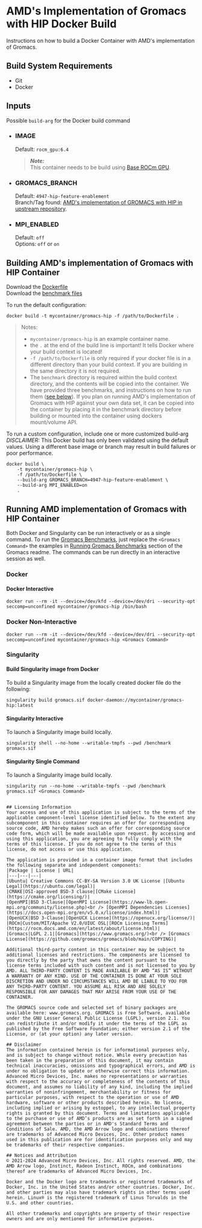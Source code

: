 # AMD's Implementation of Gromacs with HIP Docker Build
Instructions on how to build a Docker Container with AMD's implementation of Gromacs.


## Build System Requirements
- Git
- Docker

## Inputs
Possible `build-arg` for the Docker build command  

- ### IMAGE
    Default: `rocm_gpu:6.4`  
    > ***Note:***  
    >  This container needs to be build using [Base ROCm GPU](/base-gpu-mpi-rocm-docker/Dockerfile).

- ### GROMACS_BRANCH
    Default: `4947-hip-feature-enablement`  
    Branch/Tag found: [AMD's implementation of GROMACS with HIP in upstream repository](https://gitlab.com/gromacs/gromacs).

- ### MPI_ENABLED
    Default: `off`  
    Options: `off` or `on`  

## Building AMD's implementation of Gromacs with HIP Container
Download the [Dockerfile](/gromacs/docker/Dockerfile)  
Download the [benchmark files](/gromacs/docker/benchmark/) 

To run the default configuration:
```
docker build -t mycontainer/gromacs-hip -f /path/to/Dockerfile . 
```
>Notes:  
>- `mycontainer/gromacs-hip` is an example container name. 
>- the `.` at the end of the build line is important! It tells Docker where your build context is located!
>- `-f /path/to/Dockerfile` is only required if your docker file is in a different directory than your build context. If you are building in the same directory it is not required. 
>- The `benchmark` directory is required within the build context directory, and the contents will be copied into the container. We have provided three benchmarks, and instructions on how to run them ([see below](#running-amd-implementation-of-gromacs-with-hip-container)). If you plan on running AMD's implementation of Gromacs with HIP against your own data set, it can be copied into the container by placing it in the benchmark directory before building or mounted into the container using dockers mount/volume API. 

To run a custom configuration, include one or more customized build-arg  
*DISCLAIMER:* This Docker build has only been validated using the default values. Using a different base image or branch may result in build failures or poor performance.
```
docker build \
    -t mycontainer/gromacs-hip \
    -f /path/to/Dockerfile \
    --build-arg GROMACS_BRANCH=4947-hip-feature-enablement \
    --build-arg MPI_ENABLED=on
    . 
```

## Running AMD implementation of Gromacs with HIP Container
Both Docker and Singularity can be run interactively or as a single command.
To run the [Gromacs Benchmarks](/gromacs/README.md#running-gromacs-benchmarks), just replace the `<Gromacs Command>` the examples in [Running Gromacs Benchmarks](/gromacs/README.md#running-gromacs-benchmarks) section of the Gromacs readme. The commands can be run directly in an interactive session as well. 

### Docker  

#### Docker Interactive
```
docker run --rm -it --device=/dev/kfd --device=/dev/dri --security-opt seccomp=unconfined mycontainer/gromacs-hip /bin/bash
```
### Docker Non-Interactive
```
docker run --rm -it --device=/dev/kfd --device=/dev/dri --security-opt seccomp=unconfined mycontainer/gromacs-hip <Gromacs Command>
```

### Singularity  

#### Build Singularity image from Docker
To build a Singularity image from the locally created docker file do the following:
```
singularity build gromacs.sif docker-daemon://mycontainer/gromacs-hip:latest
```

#### Singularity Interactive
To launch a Singularity image build locally.
```
singularity shell --no-home --writable-tmpfs --pwd /benchmark gromacs.sif
```

#### Singularity Single Command
To launch a Singularity image build locally.
```
singularity run --no-home --writable-tmpfs --pwd /benchmark gromacs.sif <Gromacs Command>
`

## Licensing Information
Your access and use of this application is subject to the terms of the applicable component-level license identified below. To the extent any subcomponent in this container requires an offer for corresponding source code, AMD hereby makes such an offer for corresponding source code form, which will be made available upon request. By accessing and using this application, you are agreeing to fully comply with the terms of this license. If you do not agree to the terms of this license, do not access or use this application.

The application is provided in a container image format that includes the following separate and independent components: 
|Package | License | URL|
|---|---|---|
|Ubuntu| Creative Commons CC-BY-SA Version 3.0 UK License |[Ubuntu Legal](https://ubuntu.com/legal)|
|CMAKE|OSI-approved BSD-3 clause|[CMake License](https://cmake.org/licensing/)|
|OpenMPI|BSD 3-Clause|[OpenMPI License](https://www-lb.open-mpi.org/community/license.php)<br /> [OpenMPI Dependencies Licenses](https://docs.open-mpi.org/en/v5.0.x/license/index.html)|
|OpenUCX|BSD 3-Clause|[OpenUCX License](https://openucx.org/license/)|
|ROCm|Custom/MIT/Apache V2.0/UIUC OSL|[ROCm Licensing Terms](https://rocm.docs.amd.com/en/latest/about/license.html)|
|Gromacs|LGPL 2.1|[Gromacs](https://www.gromacs.org/)<br /> [Gromacs License](https://github.com/gromacs/gromacs/blob/main/COPYING)|

Additional third-party content in this container may be subject to additional licenses and restrictions. The components are licensed to you directly by the party that owns the content pursuant to the license terms included with such content and is not licensed to you by AMD. ALL THIRD-PARTY CONTENT IS MADE AVAILABLE BY AMD “AS IS” WITHOUT A WARRANTY OF ANY KIND. USE OF THE CONTAINER IS DONE AT YOUR SOLE DISCRETION AND UNDER NO CIRCUMSTANCES WILL AMD BE LIABLE TO YOU FOR ANY THIRD-PARTY CONTENT. YOU ASSUME ALL RISK AND ARE SOLELY RESPONSIBLE FOR ANY DAMAGES THAT MAY ARISE FROM YOUR USE OF THE CONTAINER.

The GROMACS source code and selected set of binary packages are available here: www.gromacs.org. GROMACS is Free Software, available under the GNU Lesser General Public License (LGPL), version 2.1. You can redistribute it and/or modify it under the terms of the LGPL as published by the Free Software Foundation; either version 2.1 of the License, or (at your option) any later version.

## Disclaimer
The information contained herein is for informational purposes only, and is subject to change without notice. While every precaution has been taken in the preparation of this document, it may contain technical inaccuracies, omissions and typographical errors, and AMD is under no obligation to update or otherwise correct this information. Advanced Micro Devices, Inc. makes no representations or warranties with respect to the accuracy or completeness of the contents of this document, and assumes no liability of any kind, including the implied warranties of noninfringement, merchantability or fitness for particular purposes, with respect to the operation or use of AMD hardware, software or other products described herein. No license, including implied or arising by estoppel, to any intellectual property rights is granted by this document. Terms and limitations applicable to the purchase or use of AMD’s products are as set forth in a signed agreement between the parties or in AMD's Standard Terms and Conditions of Sale. AMD, the AMD Arrow logo and combinations thereof are trademarks of Advanced Micro Devices, Inc. Other product names used in this publication are for identification purposes only and may be trademarks of their respective companies.

## Notices and Attribution
© 2021-2024 Advanced Micro Devices, Inc. All rights reserved. AMD, the AMD Arrow logo, Instinct, Radeon Instinct, ROCm, and combinations thereof are trademarks of Advanced Micro Devices, Inc.

Docker and the Docker logo are trademarks or registered trademarks of Docker, Inc. in the United States and/or other countries. Docker, Inc. and other parties may also have trademark rights in other terms used herein. Linux® is the registered trademark of Linus Torvalds in the U.S. and other countries.

All other trademarks and copyrights are property of their respective owners and are only mentioned for informative purposes.
